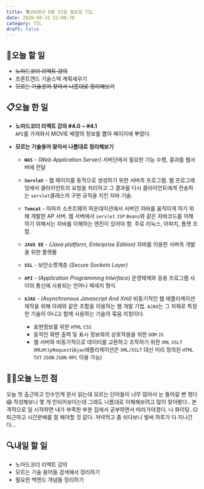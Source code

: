 ```yaml
---
title: 📚2020년 8월 31일 월요일 TIL
date: 2020-08-31 22:08:70
category: TIL
draft: false
---
```


## 🥅오늘 할 일

- ~~노마드코더 리액트 강의~~
- 프론트엔드 기술스택 계획세우기
- ~~모르는 기술용어 찾아서 나름대로 정리해보기~~

## 📋오늘 한 일

- **노마드코더 리액트 강의 #4.0 ~ #4.1**  
  `API`를 가져와서 MOVIE 배열의 정보를 뽑아 페이지에 뿌렸다.

- **모르는 기술용어 찾아서 나름대로 정리해보기**

  - **`WAS`** - _(Web Application Server)_ 서버단에서 필요한 기능 수행, 결과를 웹서버에 전달
  - **`Servlet`** - 웹 페이지를 동적으로 생성하기 위한 서버측 프로그램. 웹 프로그래밍에서 클라이언트의 요청을 처리하고 그 결과를 다시 클라이언트에게 전송하는 `servlet`클래스의 구현 규칙을 지킨 자바 기술.
  - **`Tomcat`** - 아파치 소프트웨어 파운데이션에서 서버인 자바를 움직이게 하기 위해 개발한 AP 서버. 웹 서버에서 `servlet` `JSP` `Beans`와 같은 자바코드를 이해하기 위해서는 자바를 이해하는 엔진이 있어야 함. 주로 리눅스, 아파치, 톰캣 조합.
  - **`JAVA EE`** - _(Java platform, Enterprise Edition)_ 자바를 이용한 서버측 개발을 위한 플랫폼
  - **`SSL`** - 보안소켓계층 _(Secure Sockets Layer)_
  - **`API`** - _(Application Programming Interface)_ 운영체제와 응용 프로그램 사이의 통신에 사용되는 언어나 메세지 형식
  - **`AJAX`** - _(Asynchronous Javascript And Xml)_ 비동기적인 웹 애플리케이션 제작을 위해 아래와 같은 조합을 이용하는 웹 개발 기법. `AJAX`는 그 자체로 특정한 기술이 아니고 함께 사용하는 기술의 묶음 지칭이다.

    - 표현정보를 위한 `HTML` `CSS`
    - 동적인 화면 출력 및 표시 정보와의 상호작용을 위한 `DOM` `JS`
    - 웹 서버와 비동기적으로 데이터를 교환하고 조작하기 위한 `XML` `XSLT` `XMLHttpRequest`(`Ajax`애플리케이션은 `XML/XSLT` 대신 미리 정의된 `HTML` `TXT` `JSON` `JSON-RPC` 이용 가능)

## ✍🏻오늘 느낀 점

오늘 첫 출근하고 인수인계 문서 읽는데 모르는 단어들이 너무 많아서 눈 돌아갈 뻔 했다😱 작성해보니 몇 개 안되어보이는데 그래도 나름대로 이해해보려고 많이 찾아봤다.. 본격적으로 일 시작하면 내가 부족한 부분 집에서 공부하면서 따라가야겠다. 나 화이팅..😐 퇴근하고 시간분배를 잘 해야할 것 같다. 저녁먹고 좀 쉬다보니 벌써 하루가 다 지나간다...

## :mag:내일 할 일

- 노마드코더 리액트 강의
- 모르는 기술 용어들 검색해서 정리하기
- 필요한 백엔드 개념들 정리하기
